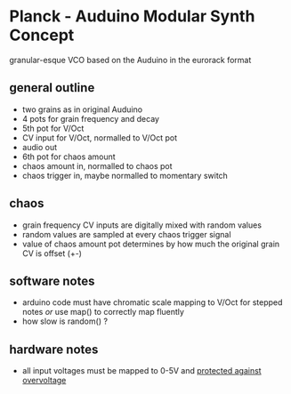 # Planck - Auduino Modular Synth Concept

granular-esque VCO based on the Auduino in the eurorack format

## general outline
- two grains as in original Auduino
- 4 pots for grain frequency and decay
- 5th pot for V/Oct
- CV input for V/Oct, normalled to V/Oct pot
- audio out
- 6th pot for chaos amount
- chaos amount in, normalled to chaos pot
- chaos trigger in, maybe normalled to momentary switch

## chaos
- grain frequency CV inputs are digitally mixed with random values
- random values are sampled at every chaos trigger signal
- value of chaos amount pot determines by how much the original grain CV is offset (+-)

## software notes
- arduino code must have chromatic scale mapping to V/Oct for stepped notes *or* use map() to correctly map fluently
- how slow is random() ?

## hardware notes
- all input voltages must be mapped to 0-5V and [protected against overvoltage](http://www.doepfer.de/DIY/a100_diy.htm)
	

